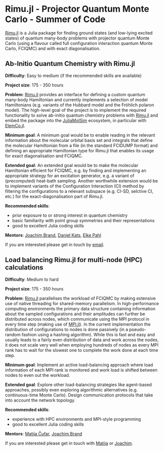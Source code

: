 # Rimu.jl - Projector Quantum Monte Carlo - Summer of Code

[Rimu.jl](https://github.com/RimuQMC/Rimu.jl) is a Julia package for finding ground states (and low-lying excited states) of quantum many-body problems with projector quantum Monte Carlo (using a flavour called full configuration interaction quantum Monte Carlo, FCIQMC) and with exact diagonalisation.

## Ab-Initio Quantum Chemistry with Rimu.jl
 
 **Difficulty**: Easy to medium (if the recommended skills are available)

 **Project size**: 175 - 350 hours

 **Problem**: [Rimu.jl](https://github.com/RimuQMC/Rimu.jl) provides an interface for defining a custom quantum many-body Hamiltonian and currently implements a selection of model Hamiltonians (e.g. variants of the Hubbard model and the Fröhlich polaron model).
 The high-level goal of the project is to implement the required functionality to solve ab-initio quantum chemistry problems with [Rimu.jl](https://github.com/RimuQMC/Rimu.jl) and embed the package into the [JuliaMolSim](https://github.com/JuliaMolSim) ecosystem, in particular with [ElemCo.jl](https://github.com/fkfest/ElemCo.jl).

**Minimum goal**: A minimum goal would be to enable reading in the relevant information about the molecular orbital basis set and integrals that define the molecular Hamiltonian from a file (in the standard FCIDUMP format) and defining an appropriate Hamiltonian type for Rimu.jl that enables its usage for exact diagonalisation and FCIQMC.

**Extended goal**: An extended goal would be to make the molecular Hamiltonian efficient for FCIQMC, e.g. by finding and implementing an appropriate strategy for an excitation generator, e.g. a variant of (precomputed) heat-bath sampling. Another worthwhile extension would be to implement variants of the Configuration Interaction (CI) method by filtering the configurations to a relevant subspace (e.g. CI-SD, selctive CI, etc.) for the exact-diagonalisation part of Rimu.jl.

**Recommended skills**:
- prior exposure to or strong interest in quantum chemistry
- basic familiarity with point group symmetries and their representations
- good to excellent Julia coding skills

**Mentors**: [Joachim Brand](https://github.com/joachimbrand), [Daniel Kats](https://github.com/dnkats), [Elke Pahl](https://github.com/ElkePahl)

If you are interested please get in touch by [email](mailto:j.brand@massey.ac.nz).

## Load balancing Rimu.jl for multi-node (HPC) calculations

**Difficulty**: Medium to hard

**Project size**: 175 - 350 hours

**Problem**: [Rimu.jl](https://github.com/RimuQMC/Rimu.jl) parallelises the workload of FCIQMC by making extensive use of native threading for shared-memory parallelism. In high-performance computing environments the primary data structure containing information about the sampled configurations and their amplitudes can further be distributed across nodes, which communicate using the MPI protocol in every time step (making use of [MPI.jl](https://github.com/JuliaParallel/MPI.jl)). In the current implementation the distribution of configurations to nodes is done passively (in a pseudo-random fashion using a hashing algorithm). While this is fast and easy and usually leads to a fairly even distribution of data and work across the nodes, it does not scale very well when employing hundreds of nodes as every MPI rank has to wait for the slowest one to complete the work done at each time step.

**Minimum goal**: Implement an active load-balancing approach where load information of each MPI rank is monitored and work load is shifted between nodes to even out the workload.

**Extended goal**: Explore other load-balancing strategies like agent-based approaches, possibly even exploring algorithmic alternatives (e.g. continuous-time Monte Carlo). Design communication protocols that take into account the network topology.

**Recommended skills**:
- experience with HPC environments and MPI-style programming
- good to excellent Julia coding skills

**Mentors**: [Matija Čufar](https://github.com/mtsch), [Joachim Brand](https://github.com/joachimbrand)

If you are interested please get in touch with [Matija](matijacufar@gmail.com) or [Joachim](mailto:j.brand@massey.ac.nz).

